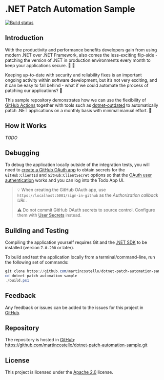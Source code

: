 # .NET Patch Automation Sample

[![Build status](https://github.com/martincostello/dotnet-patch-automation-sample/workflows/build/badge.svg?branch=main&event=push)](https://github.com/martincostello/dotnet-patch-automation-sample/actions?query=workflow%3Abuild+branch%3Amain+event%3Apush)

## Introduction

With the productivity and performance benefits developers gain from using modern .NET
over .NET Framework, also comes the less-exciting flip-side - patching the version of
.NET in production environments every month to keep your applications secure. :calendar: :key:

Keeping up-to-date with security and reliability fixes is an important ongoing activity
within software development, but it’s not very exciting, and it can be easy to fall
behind - what if we could automate the process of patching our applications? :robot:

This sample repository demonstrates how we can use the flexibility of [GitHub Actions][github-actions]
together with tools such as [dotnet-outdated][dotnet-outdated-github] to automatically
patch .NET applications on a monthly basis with minimal manual effort. :rocket:

## How it Works

_TODO_

## Debugging

To debug the application locally outside of the integration tests, you will need
to [create a GitHub OAuth app][create-github-oauth-app] to obtain secrets for the
`GitHub:ClientId` and `GitHub:ClientSecret` options so that the [OAuth user authentication][user-oauth]
works and you can log into the Todo App UI.

> 💡 When creating the GitHub OAuth app, use `https://localhost:5001/sign-in-github`
as the _Authorization callback URL_.
>
> ⚠️ Do not commit GitHub OAuth secrets to source control. Configure them
with [User Secrets][user-secrets] instead.

## Building and Testing

Compiling the application yourself requires Git and the
[.NET SDK](https://www.microsoft.com/net/download/core "Download the .NET SDK")
to be installed (version `7.0.200` or later).

To build and test the application locally from a terminal/command-line, run the
following set of commands:

```powershell
git clone https://github.com/martincostello/dotnet-patch-automation-sample.git
cd dotnet-patch-automation-sample
./build.ps1
```

## Feedback

Any feedback or issues can be added to the issues for this project in
[GitHub](https://github.com/martincostello/dotnet-patch-automation-sample/issues "Issues for this project on GitHub.com").

## Repository

The repository is hosted in
[GitHub](https://github.com/martincostello/dotnet-patch-automation-sample "This project on GitHub.com"):
https://github.com/martincostello/dotnet-patch-automation-sample.git

## License

This project is licensed under the
[Apache 2.0](http://www.apache.org/licenses/LICENSE-2.0.txt "The Apache 2.0 license")
license.

[create-github-oauth-app]: https://docs.github.com/apps/oauth-apps/building-oauth-apps/creating-an-oauth-app
[dotnet-minimal-api-integration-testing]: https://github.com/martincostello/dotnet-minimal-api-integration-testing
[dotnet-outdated-github]: https://github.com/dotnet-outdated/dotnet-outdated
[dotnet-outdated-hanselman]: https://www.hanselman.com/blog/dotnet-outdated-helps-you-keep-your-projects-up-to-date
[fetch-metadata]: https://github.com/marketplace/actions/fetch-metadata-from-dependabot-prs
[github-actions]: https://github.com/features/actions
[update-net-sdk]: https://github.com/marketplace/actions/update-net-sdk
[user-oauth]: https://docs.microsoft.com/aspnet/core/security/authentication/social/
[user-secrets]: https://docs.microsoft.com/aspnet/core/security/app-secrets

